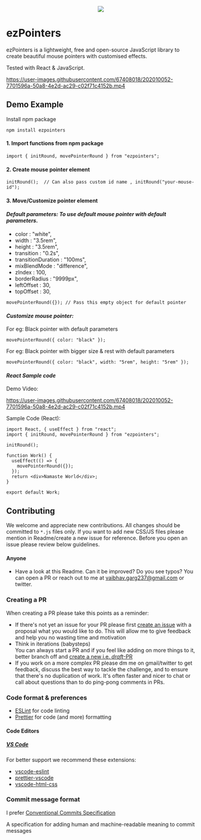 <p align="center">
  <img src="https://user-images.githubusercontent.com/67408018/202010497-db722491-f1c7-49cd-9aa3-7c25287aba11.png"/>
</p>

# **ezPointers**

ezPointers is a lightweight, free and open-source JavaScript library to create beautiful mouse pointers with customised effects.

Tested with React & JavaScript.

https://user-images.githubusercontent.com/67408018/202010052-7701596a-50a8-4e2d-ac29-c02f71c4152b.mp4

## Demo Example

Install npm package

```
npm install ezpointers
```

#### 1. Import functions from npm package

```
import { initRound, movePointerRound } from "ezpointers";
```

#### 2. Create mouse pointer element

```
initRound();  // Can also pass custom id name , initRound("your-mouse-id");
```

#### 3. Move/Customize pointer element

#### _Default parameters: To use default mouse pointer with default parameters._

- color : "white",
- width : "3.5rem",
- height : "3.5rem",
- transition : "0.2s",
- transitionDuration : "100ms",
- mixBlendMode : "difference",
- zIndex : 100,
- borderRadius : "9999px",
- leftOffset : 30,
- topOffset : 30,

```
movePointerRound({}); // Pass this empty object for default pointer
```

#### _Customize mouse pointer:_

For eg: Black pointer with default parameters

```
movePointerRound({ color: "black" });
```

For eg: Black pointer with bigger size & rest with default parameters

```
movePointerRound({ color: "black", width: "5rem", height: "5rem" });
```

#### _React Sample code_

Demo Video:

https://user-images.githubusercontent.com/67408018/202010052-7701596a-50a8-4e2d-ac29-c02f71c4152b.mp4

Sample Code (React):

```
import React, { useEffect } from "react";
import { initRound, movePointerRound } from "ezpointers";

initRound();

function Work() {
  useEffect(() => {
    movePointerRound({});
  });
  return <div>Namaste World</div>;
}

export default Work;

```

## Contributing

We welcome and appreciate new contributions. All changes should be committed to `*.js` files only. If you want to add new CSS/JS files please mention in Readme/create a new issue for reference. Before you open an issue please review below guidelines.

#### Anyone

- Have a look at this Readme. Can it be improved? Do you see typos? You can open a PR or reach out to me at vaibhav.garg237@gmail.com or twitter.

### Creating a PR

When creating a PR please take this points as a reminder:

- If there's not yet an issue for your PR please first [create an issue](https://github.com/vaibhavgarg237/ezPointers/issues/new) with a proposal what you would like to do. This will allow me to give feedback and help you no wasting time and motivation
- Think in iterations (babysteps)\
  You can always start a PR and if you feel like adding on more things to it, better branch off and [create a new i.e. _draft_-PR](https://github.blog/2019-02-14-introducing-draft-pull-requests/)
- If you work on a more complex PR please dm me on gmail/twitter to get feedback, discuss the best way to tackle the challenge, and to ensure that there's no duplication of work. It's often faster and nicer to chat or call about questions than to do ping-pong comments in PRs.

### Code format & preferences

- [ESLint](https://eslint.org/) for code linting
- [Prettier](https://prettier.io/) for code (and more) formatting

#### Code Editors

##### [VS Code](https://code.visualstudio.com/)

For better support we recommend these extensions:

- [vscode-eslint](https://marketplace.visualstudio.com/items?itemName=dbaeumer.vscode-eslint)
- [prettier-vscode](https://marketplace.visualstudio.com/items?itemName=esbenp.prettier-vscode)
- [vscode-html-css](https://marketplace.visualstudio.com/items?itemName=ecmel.vscode-html-css)

### Commit message format

I prefer [Conventional Commits Specification](https://www.conventionalcommits.org/en/)

A specification for adding human and machine-readable meaning to commit messages
